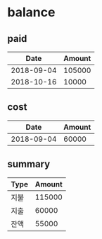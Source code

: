 # balance

## paid

 Date | Amount
 ---- | ------
 2018-09-04 | 105000
 2018-10-16 | 10000

## cost

 Date | Amount
 ---- | ------
 2018-09-04 | 60000

## summary

 Type | Amount
 ---- | ------
 지불 | 115000
 지출 | 60000
 잔액 | 55000
